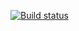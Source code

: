 [![Build status](https://ci.appveyor.com/api/projects/status/siouxcagobhkp0an?svg=true)](https://ci.appveyor.com/project/xamelion098/automationtesthomework-2)
